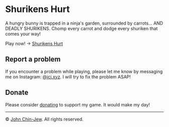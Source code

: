 # Shurikens Hurt

A hungry bunny is trapped in a ninja's garden, surrounded by carrots... AND DEADLY SHURIKENS.
Chomp every carrot and dodge every shuriken that comes your way!

Play now! → [Shurikens Hurt](https://shurikenshurt.com/)

## Report a problem

If you encounter a problem while playing, please let me know by messaging me on Instagram: [@jcj.xyz](https://www.instagram.com/jcj.xyz/). I will try to fix the problem ASAP!

## Donate

Please consider [donating](https://buymeacoffee.com/johnchinjew) to support my game. It would make my day!

---

© [John Chin-Jew](https://johntxt.github.io/). All rights reserved.
